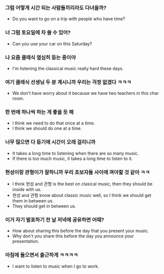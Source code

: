 ### 그럼 어떻게 시간 되는 사람들끼리라도 다녀올까?

- Do you want to go on a trip with people who have time?

### 너 그럼 토요일에 차 쓸 수 있어?

- Can you use your car on this Saturday?

### 나 요즘 클래식 열심히 듣는 중이야

- I'm listening the classical music really hard these days.

### 여기 클래식 선생님 두 분 계시니까 우리는 걱정 없겠다 ㅋㅋㅋ

- We don't have worry about it because we have two teachers in this char room.

### 한 번에 하나씩 하는 게 좋을 듯 해

- I think we need to do that once at a time.
- I think we should do one at a time.

### 너무 많으면 다 듣기에 시간이 오래 걸리니까

- It takes a long time to listening when there are so many music.
- If there is too much music, it takes a long time to listen to it.

### 현성이랑 관형이가 잘하니까 우리 초보자들 사이에 껴야할 것 같아 ㅋㅋ

- I think 현성 and 관형 is the best on clasical music, then they should be inside with us.
- 현성 and 관형 know about classic music well, so I think we should get them in between us.
- They should get in between us.

### 이거 자기 발표하기 전 날 저녁에 공유하면 어때?

- How about sharing this before the day that you present your music.
- Why don't you share this before the day you announce your presentation.

### 아침에 들으면서 출근하게 ㅋㅋㅋㅋ

- I want to listen to music when I go to work.

